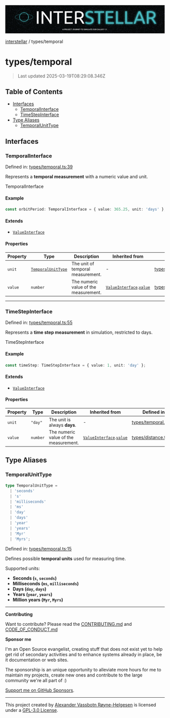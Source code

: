 <div><img alt="SPECCER logo" src="https://raw.githubusercontent.com/phun-ky/interstellar/main/public/interstellar-header.png" style="max-height:120px;"/></div>

[interstellar](../README.md) / types/temporal

# types/temporal

> Last updated 2025-03-19T08:29:08.346Z

## Table of Contents

- [Interfaces](#interfaces)
  - [TemporalInterface](#temporalinterface)
  - [TimeStepInterface](#timestepinterface)
- [Type Aliases](#type-aliases)
  - [TemporalUnitType](#temporalunittype)

## Interfaces

### TemporalInterface

Defined in:
[types/temporal.ts:39](https://github.com/phun-ky/interstellar/blob/main/src/types/temporal.ts#L39)

Represents a **temporal measurement** with a numeric value and unit.

TemporalInterface

#### Example

```ts
const orbitPeriod: TemporalInterface = { value: 365.25, unit: 'days' };
```

#### Extends

- [`ValueInterface`](distance.md#valueinterface)

#### Properties

| Property                   | Type                                               | Description                           | Inherited from                                                                | Defined in                                                                                          |
| -------------------------- | -------------------------------------------------- | ------------------------------------- | ----------------------------------------------------------------------------- | --------------------------------------------------------------------------------------------------- |
| <a id="unit"></a> `unit`   | [`TemporalUnitType`](temporal.md#temporalunittype) | The unit of temporal measurement.     | -                                                                             | [types/temporal.ts:40](https://github.com/phun-ky/interstellar/blob/main/src/types/temporal.ts#L40) |
| <a id="value"></a> `value` | `number`                                           | The numeric value of the measurement. | [`ValueInterface`](distance.md#valueinterface).[`value`](distance.md#value-2) | [types/distance.ts:41](https://github.com/phun-ky/interstellar/blob/main/src/types/distance.ts#L41) |

---

### TimeStepInterface

Defined in:
[types/temporal.ts:55](https://github.com/phun-ky/interstellar/blob/main/src/types/temporal.ts#L55)

Represents a **time step measurement** in simulation, restricted to days.

TimeStepInterface

#### Example

```ts
const timeStep: TimeStepInterface = { value: 1, unit: 'day' };
```

#### Extends

- [`ValueInterface`](distance.md#valueinterface)

#### Properties

| Property                     | Type     | Description                           | Inherited from                                                                | Defined in                                                                                          |
| ---------------------------- | -------- | ------------------------------------- | ----------------------------------------------------------------------------- | --------------------------------------------------------------------------------------------------- |
| <a id="unit-1"></a> `unit`   | `"day"`  | The unit is always **days**.          | -                                                                             | [types/temporal.ts:56](https://github.com/phun-ky/interstellar/blob/main/src/types/temporal.ts#L56) |
| <a id="value-1"></a> `value` | `number` | The numeric value of the measurement. | [`ValueInterface`](distance.md#valueinterface).[`value`](distance.md#value-2) | [types/distance.ts:41](https://github.com/phun-ky/interstellar/blob/main/src/types/distance.ts#L41) |

## Type Aliases

### TemporalUnitType

```ts
type TemporalUnitType =
  | 'seconds'
  | 's'
  | 'milliseconds'
  | 'ms'
  | 'day'
  | 'days'
  | 'year'
  | 'years'
  | 'Myr'
  | 'Myrs';
```

Defined in:
[types/temporal.ts:15](https://github.com/phun-ky/interstellar/blob/main/src/types/temporal.ts#L15)

Defines possible **temporal units** used for measuring time.

Supported units:

- **Seconds (`s`, `seconds`)**
- **Milliseconds (`ms`, `milliseconds`)**
- **Days (`day`, `days`)**
- **Years (`year`, `years`)**
- **Million years (`Myr`, `Myrs`)**

---

**Contributing**

Want to contribute? Please read the
[CONTRIBUTING.md](https://github.com/phun-ky/interstellar/blob/main/CONTRIBUTING.md)
and
[CODE_OF_CONDUCT.md](https://github.com/phun-ky/interstellar/blob/main/CODE_OF_CONDUCT.md)

**Sponsor me**

I'm an Open Source evangelist, creating stuff that does not exist yet to help
get rid of secondary activities and to enhance systems already in place, be it
documentation or web sites.

The sponsorship is an unique opportunity to alleviate more hours for me to
maintain my projects, create new ones and contribute to the large community
we're all part of :)

[Support me on GitHub Sponsors](https://github.com/sponsors/phun-ky).

---

This project created by [Alexander Vassbotn Røyne-Helgesen](http://phun-ky.net)
is licensed under a
[GPL-3.0 License](https://choosealicense.com/licenses/gpl-3.0/).
